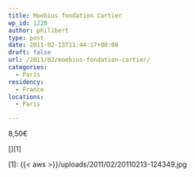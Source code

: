 ```yaml
---
title: Moebius fondation Cartier
wp_id: 1220
author: philibert
type: post
date: 2011-02-13T11:44:17+00:00
draft: false
url: /2011/02/moebius-fondation-cartier/
categories:
  - Paris
residency:
  - France
locations:
  - Paris

---
```

8,50€

[<img src="{{< aws >}}/uploads/2011/02/20110213-124349.jpg" alt="" class="alignnone size-full" />][1]

 [1]: {{< aws >}}/uploads/2011/02/20110213-124349.jpg